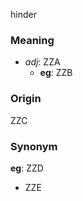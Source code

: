 hinder
### Meaning
+ _adj_: ZZA
    + __eg__: ZZB

### Origin

ZZC

### Synonym

__eg__: ZZD

+ ZZE


